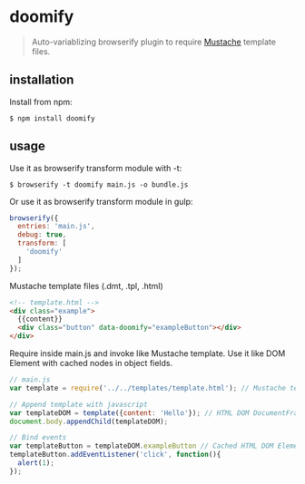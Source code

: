 # doomify

> Auto-variablizing browserify plugin to require [Mustache](https://github.com/janl/mustache.js) template files.

## installation
Install from npm:
```
$ npm install doomify
```

## usage
Use it as browserify transform module with -t:
```
$ browserify -t doomify main.js -o bundle.js
```

Or use it as browserify transform module in gulp:
```js
browserify({
  entries: 'main.js',
  debug: true,
  transform: [
    'doomify'
  ]
});
```

Mustache template files (.dmt, .tpl, .html)
```html
<!-- template.html -->
<div class="example">
  {{content}}
  <div class="button" data-doomify="exampleButton"></div>
</div>
```

Require inside main.js and invoke like Mustache template. Use it like DOM Element with cached nodes in object fields.
```js
// main.js
var template = require('../../templates/template.html'); // Mustache template

// Append template with javascript
var templateDOM = template({content: 'Hello'}); // HTML DOM DocumentFragment
document.body.appendChild(templateDOM);

// Bind events
var templateButton = templateDOM.exampleButton // Cached HTML DOM Element Object
templateButton.addEventListener('click', function(){
  alert(1);
});
```
